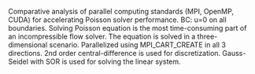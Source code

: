 Comparative analysis of parallel computing standards (MPI, OpenMP, CUDA) for accelerating Poisson solver performance.
BC: u=0 on all boundaries.
Solving Poisson equation is the most time-consuming part of an incompressible flow solver.
The equation is solved in a three-dimensional scenario.
Parallelized using MPI_CART_CREATE in all 3 directions.
2nd order central-difference is used for discretization.
Gauss-Seidel with SOR is used for solving the linear system.
